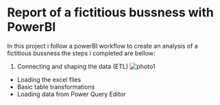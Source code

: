 # Report of a fictitious bussness with PowerBI

In this project i follow a powerBI workflow to create an analysis of a fictitious bussness the steps i completed are bellow: 

1. Connecting and shaping the data (ETL) 
![photo1](https://github.com/giannisyp/Bussness_Report_PowerBI/assets/119696474/b7295be4-04bd-44bc-afc4-b157342fb10e)

* Loading the excel files
* Basic table transformations
* Loading data from Power Query Editor

  
